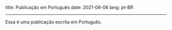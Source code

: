 title: Publicação em Português
date: 2021-08-06
lang: pt-BR

---

Essa é uma publicação escrita em Português.
